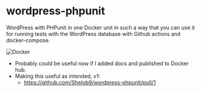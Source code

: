 # wordpress-phpunit

WordPress with PHPunit in one Docker unit in such a way that you can use it for running tests with the WordPress database with Github actions and docker-compose.

![Docker](https://github.com/Shelob9/wordpress-phpunit/workflows/Docker/badge.svg)

- Probably could be useful now if I added docs and published to Docker hub.
- Making this useful as intended, v1:
  - https://github.com/Shelob9/wordpress-phpunit/pull/1
